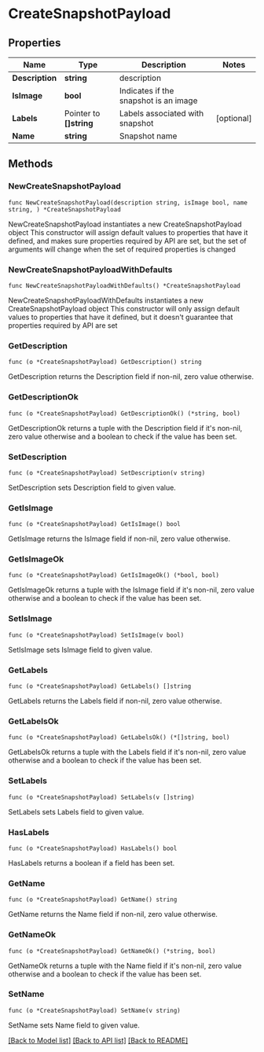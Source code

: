 # CreateSnapshotPayload

## Properties

Name | Type | Description | Notes
------------ | ------------- | ------------- | -------------
**Description** | **string** | description | 
**IsImage** | **bool** | Indicates if the snapshot is an image | 
**Labels** | Pointer to **[]string** | Labels associated with snapshot | [optional] 
**Name** | **string** | Snapshot name | 

## Methods

### NewCreateSnapshotPayload

`func NewCreateSnapshotPayload(description string, isImage bool, name string, ) *CreateSnapshotPayload`

NewCreateSnapshotPayload instantiates a new CreateSnapshotPayload object
This constructor will assign default values to properties that have it defined,
and makes sure properties required by API are set, but the set of arguments
will change when the set of required properties is changed

### NewCreateSnapshotPayloadWithDefaults

`func NewCreateSnapshotPayloadWithDefaults() *CreateSnapshotPayload`

NewCreateSnapshotPayloadWithDefaults instantiates a new CreateSnapshotPayload object
This constructor will only assign default values to properties that have it defined,
but it doesn't guarantee that properties required by API are set

### GetDescription

`func (o *CreateSnapshotPayload) GetDescription() string`

GetDescription returns the Description field if non-nil, zero value otherwise.

### GetDescriptionOk

`func (o *CreateSnapshotPayload) GetDescriptionOk() (*string, bool)`

GetDescriptionOk returns a tuple with the Description field if it's non-nil, zero value otherwise
and a boolean to check if the value has been set.

### SetDescription

`func (o *CreateSnapshotPayload) SetDescription(v string)`

SetDescription sets Description field to given value.


### GetIsImage

`func (o *CreateSnapshotPayload) GetIsImage() bool`

GetIsImage returns the IsImage field if non-nil, zero value otherwise.

### GetIsImageOk

`func (o *CreateSnapshotPayload) GetIsImageOk() (*bool, bool)`

GetIsImageOk returns a tuple with the IsImage field if it's non-nil, zero value otherwise
and a boolean to check if the value has been set.

### SetIsImage

`func (o *CreateSnapshotPayload) SetIsImage(v bool)`

SetIsImage sets IsImage field to given value.


### GetLabels

`func (o *CreateSnapshotPayload) GetLabels() []string`

GetLabels returns the Labels field if non-nil, zero value otherwise.

### GetLabelsOk

`func (o *CreateSnapshotPayload) GetLabelsOk() (*[]string, bool)`

GetLabelsOk returns a tuple with the Labels field if it's non-nil, zero value otherwise
and a boolean to check if the value has been set.

### SetLabels

`func (o *CreateSnapshotPayload) SetLabels(v []string)`

SetLabels sets Labels field to given value.

### HasLabels

`func (o *CreateSnapshotPayload) HasLabels() bool`

HasLabels returns a boolean if a field has been set.

### GetName

`func (o *CreateSnapshotPayload) GetName() string`

GetName returns the Name field if non-nil, zero value otherwise.

### GetNameOk

`func (o *CreateSnapshotPayload) GetNameOk() (*string, bool)`

GetNameOk returns a tuple with the Name field if it's non-nil, zero value otherwise
and a boolean to check if the value has been set.

### SetName

`func (o *CreateSnapshotPayload) SetName(v string)`

SetName sets Name field to given value.



[[Back to Model list]](../README.md#documentation-for-models) [[Back to API list]](../README.md#documentation-for-api-endpoints) [[Back to README]](../README.md)


